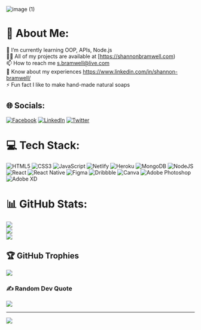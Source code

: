 <img align="center">![image (1)](https://user-images.githubusercontent.com/59816165/188026019-ea3ebdf1-c835-4623-bdf9-a897546fb0f2.png)
<!-- <h1 align="center">Hi 👋, I'm Shannon</h1> -->
<!-- <h3 align="center">A full-stack web developer</h3> -->

# 💫 About Me:
🌱 I’m currently learning OOP, APIs, Node.js<br>👨‍💻 All of my projects are available at [https://shannonbramwell.com)<br>📫 How to reach me s.bramwell@live.com<br>📄 Know about my experiences https://www.linkedin.com/in/shannon-bramwell/<br>⚡ Fun fact I like to make hand-made natural soaps

## 🌐 Socials:
[![Facebook](https://img.shields.io/badge/Facebook-%231877F2.svg?logo=Facebook&logoColor=white)](https://facebook.com/https://www.facebook.com/shannon%20bramwell) [![LinkedIn](https://img.shields.io/badge/LinkedIn-%230077B5.svg?logo=linkedin&logoColor=white)](https://linkedin.com/in/https://www.linkedin.com/in/shannon-bramwell/) [![Twitter](https://img.shields.io/badge/Twitter-%231DA1F2.svg?logo=Twitter&logoColor=white)](https://twitter.com/https://twitter.com/shannonbramwe11) 

# 💻 Tech Stack:
![HTML5](https://img.shields.io/badge/html5-%23E34F26.svg?style=flat&logo=html5&logoColor=white) ![CSS3](https://img.shields.io/badge/css3-%231572B6.svg?style=flat&logo=css3&logoColor=white) ![JavaScript](https://img.shields.io/badge/javascript-%23323330.svg?style=flat&logo=javascript&logoColor=%23F7DF1E) ![Netlify](https://img.shields.io/badge/netlify-%23000000.svg?style=flat&logo=netlify&logoColor=#00C7B7) ![Heroku](https://img.shields.io/badge/heroku-%23430098.svg?style=flat&logo=heroku&logoColor=white) ![MongoDB](https://img.shields.io/badge/MongoDB-%234ea94b.svg?style=flat&logo=mongodb&logoColor=white) ![NodeJS](https://img.shields.io/badge/node.js-6DA55F?style=flat&logo=node.js&logoColor=white) ![React](https://img.shields.io/badge/react-%2320232a.svg?style=flat&logo=react&logoColor=%2361DAFB) ![React Native](https://img.shields.io/badge/react_native-%2320232a.svg?style=flat&logo=react&logoColor=%2361DAFB) 	![Figma](https://img.shields.io/badge/figma-%23F24E1E.svg?style=flat&logo=figma&logoColor=white) ![Dribbble](https://img.shields.io/badge/Dribbble-EA4C89?style=flat&logo=dribbble&logoColor=white) ![Canva](https://img.shields.io/badge/Canva-%2300C4CC.svg?style=flat&logo=Canva&logoColor=white) ![Adobe Photoshop](https://img.shields.io/badge/adobephotoshop-%2331A8FF.svg?style=flat&logo=adobephotoshop&logoColor=white) ![Adobe XD](https://img.shields.io/badge/Adobe%20XD-470137?style=flat&logo=Adobe%20XD&logoColor=#FF61F6)
# 📊 GitHub Stats:
![](https://github-readme-stats.vercel.app/api?username=sbramwel&theme=radical&hide_border=false&include_all_commits=true&count_private=true)<br/>
![](https://github-readme-streak-stats.herokuapp.com/?user=sbramwel&theme=radical&hide_border=false)<br/>
![](https://github-readme-stats.vercel.app/api/top-langs/?username=sbramwel&theme=radical&hide_border=false&include_all_commits=true&count_private=true&layout=compact)

## 🏆 GitHub Trophies
![](https://github-profile-trophy.vercel.app/?username=sbramwel&theme=radical&no-frame=true&no-bg=false&margin-w=4)

### ✍️ Random Dev Quote
![](https://quotes-github-readme.vercel.app/api?type=horizontal&theme=dark)

<!-- ### 😂 Random Dev Meme
<img src="https://random-memer.herokuapp.com/" width="512px"/> -->

---
[![](https://visitcount.itsvg.in/api?id=sbramwel&icon=9&color=5)](https://visitcount.itsvg.in)

